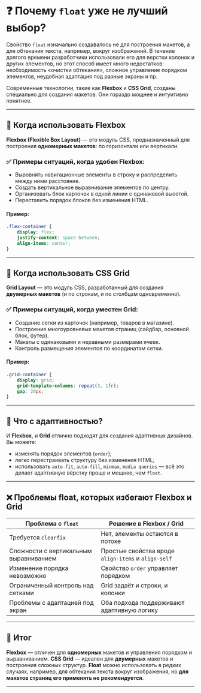 # ❓ Почему `float` уже не лучший выбор?

Свойство `float` изначально создавалось не для построения макетов, а для обтекания текста, например, вокруг изображений. В течение долгого времени разработчики использовали его для верстки колонок и других элементов, но этот способ имеет много недостатков: необходимость «очистки обтекания», сложное управление порядком элементов, неудобная адаптация под разные экраны и пр.

Современные технологии, такие как **Flexbox** и **CSS Grid**, созданы специально для создания макетов. Они гораздо мощнее и интуитивно понятнее.

---

## 🔹 Когда использовать Flexbox

**Flexbox (Flexible Box Layout)** — это модуль CSS, предназначенный для построения **одномерных макетов**: по горизонтали или вертикали.

### ✅ Примеры ситуаций, когда удобен Flexbox:

* Выровнять навигационные элементы в строку и распределить между ними расстояние.
* Создать вертикальное выравнивание элементов по центру.
* Организовать блок карточек в одной линии с одинаковой высотой.
* Переставить порядок блоков без изменения HTML.

#### Пример:

```css
.flex-container {
    display: flex;
    justify-content: space-between;
    align-items: center;
}
```

---

## 🔹 Когда использовать CSS Grid

**Grid Layout** — это модуль CSS, разработанный для создания **двумерных макетов** (и по строкам, и по столбцам одновременно).

### ✅ Примеры ситуаций, когда уместен Grid:

* Создание сетки из карточек (например, товаров в магазине).
* Построение многоуровневых макетов страниц (сайдбар, основной блок, футер).
* Макеты с одинаковыми и неравными размерами ячеек.
* Контроль размещения элементов по координатам сетки.

#### Пример:

```css
.grid-container {
    display: grid;
    grid-template-columns: repeat(3, 1fr);
    gap: 20px;
}
```

---

## 🔹 Что с адаптивностью?

И **Flexbox**, и **Grid** отлично подходят для создания адаптивных дизайнов. Вы можете:

* изменять порядок элементов (`order`);
* легко перестраивать структуру без изменения HTML;
* использовать `auto-fit`, `auto-fill`, `minmax`, `media queries` — всё это делает адаптивную вёрстку проще и мощнее, чем `float`.

---

## ❌ Проблемы float, которых избегают Flexbox и Grid

| Проблема с `float`                     | Решение в Flexbox / Grid                            |
|----------------------------------------| --------------------------------------------------- |
| Требуется `clearfix`                   | Нет, элементы остаются в потоке                     |
| Сложности с вертикальным выравниванием | Простые свойства вроде `align-items` и `align-self` |
| Изменение порядка невозможно           | Свойство `order` управляет порядком                 |
| Ограниченный контроль над сетками      | Grid задаёт и строки, и колонки                     |
| Проблемы с адаптацией под экран        | Оба подхода поддерживают адаптивную логику          |

---

## 🎯 Итог

**Flexbox** — отличен для **одномерных** макетов и управления порядком и выравниванием.
**CSS Grid** — идеален для **двумерных** макетов и построения сложных структур.
**Float** можно использовать в редких случаях, например, для обтекания текста вокруг изображения, но **для макетов страниц его применять не рекомендуется**.

---